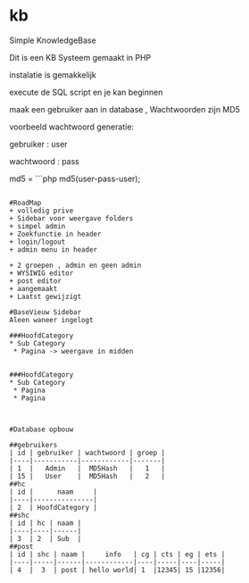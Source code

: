# kb
Simple KnowledgeBase

Dit is een KB Systeem gemaakt in PHP

instalatie is gemakkelijk 

execute de SQL script en je kan beginnen 

maak een gebruiker aan in database , Wachtwoorden zijn MD5 

voorbeeld wachtwoord generatie: 

gebruiker : user 

wachtwoord : pass 

md5 = ```php
 md5(user-pass-user);
 ``` 

#RoadMap
+ volledig prive
+ Sidebar voor weergave folders
+ simpel admin
+ Zoekfunctie in header
+ login/logout
+ admin menu in header

+ 2 groepen , admin en geen admin
+ WYSIWIG editor
+ post editor
+ aangemaakt
+ Laatst gewijzigt

#BaseVieuw Sidebar
Aleen waneer ingelogt
 
###HoofdCategory
 * Sub Category
  * Pagina -> weergave in midden

  
###HoofdCategory
 * Sub Category
  * Pagina
  * Pagina
 


#Database opbouw

##gebruikers
| id | gebruiker | wachtwoord | groep |
|----|-----------|------------|-------|
| 1	 |	 Admin	 | 	MD5Hash	  |   1	  |
| 15 | 	 User	 |  MD5Hash   |	  2	  |
##hc
| id |		naam	 |
|----|---------------|
| 2	 | HoofdCategory |
##shc
| id | hc | naam |
|----|----|------|
| 3	 | 2  | Sub	 |
##post
| id | shc | naam | 	info   | cg | cts | eg | ets |
|----|-----|------|------------|----|-----|----|-----|
| 4	 |	3  | post | hello world| 1  |12345| 15 |12356|

